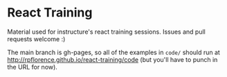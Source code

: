 React Training
==============

Material used for instructure's react training sessions. Issues and pull
requests welcome :)

The main branch is gh-pages, so all of the examples in `code/` should
run at http://rpflorence.github.io/react-training/code (but you'll have
to punch in the URL for now).

